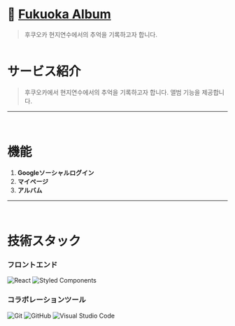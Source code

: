 # 🏯 [Fukuoka Album]()
> 후쿠오카 현지연수에서의 추억을 기록하고자 합니다.

<div align="center" style="display:flex;">
    <!--<img src="" width="100" alt="logo"/>-->
</div>

# サービス紹介
> 후쿠오카에서 현지연수에서의 추억을 기록하고자 합니다. 앨범 기능을 제공합니다.

---
<br>

# 機能
1. **Googleソーシャルログイン**
2. **マイページ**
3. **アルバム**

---
<br>

# 技術スタック

### フロントエンド
![React](https://img.shields.io/badge/react-%2320232a.svg?style=for-the-badge&logo=react&logoColor=%2361DAFB)
![Styled Components](https://img.shields.io/badge/styled--components-DB7093?style=for-the-badge&logo=styled-components&logoColor=white)

### コラボレーションツール
![Git](https://img.shields.io/badge/git-%23F05033.svg?style=for-the-badge&logo=git&logoColor=white)
![GitHub](https://img.shields.io/badge/github-%23121011.svg?style=for-the-badge&logo=github&logoColor=white)
![Visual Studio Code](https://img.shields.io/badge/Visual%20Studio%20Code-0078d7.svg?style=for-the-badge&logo=visual-studio-code&logoColor=white)
